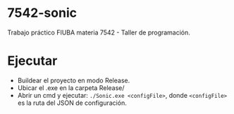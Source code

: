 # 7542-sonic
Trabajo práctico FIUBA materia 7542 - Taller de programación.

# Ejecutar
- Buildear el proyecto en modo Release.
- Ubicar el .exe en la carpeta Release/
- Abrir un cmd y ejecutar: `./Sonic.exe <configFile>`, donde `<configFile>` es la ruta del JSON de configuración.
